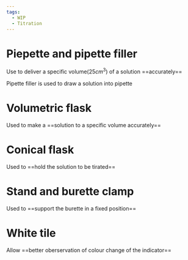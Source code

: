 ```yaml
---
tags:
  - WIP
  - Titration
---
```

# Piepette and pipette filler
Use to deliver a specific volume($\displaystyle 25cm^{3}$) of a solution ==accurately==

Pipette filler is used to draw a solution into pipette
# Volumetric flask
Used to make a ==solution to a specific volume accurately==

# Conical flask
Used to ==hold the solution to be tirated==

# Stand and burette clamp
Used to ==support the burette in a fixed position==

# White tile
Allow ==better oberservation of colour change of the indicator==